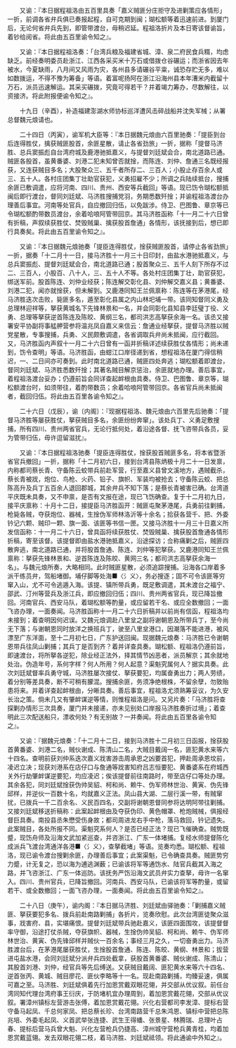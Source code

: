 <!-- { "loadSidebar": true } -->
　　又谕：『本日据程祖洛由五百里具奏「嘉义贼匪分庄拒守及进剿策应各情形」一折，前调各省弁兵俱已奏报起程，自可克期到闽；瑚松额等着迅速前进。到厦门后，无论何省弁兵先到，即管带渡台，毋稍迟延。程祖洛折片及本日寄该督谕旨，着钞给阅省。将此由五百里谕令知之』。

　　又谕：『本日据程祖洛奏：「台湾兵粮及福建省城、漳、泉二府民食兵糈，均虑缺乏。前经奏明委员赴浙江、江西各采买米十万石或借拨仓谷碾运；而浙省因去年被水，今夏缺雨，八月间又风雨为灾，各州县多请碾谷平粜，诚恐存贮无多，难以如数拨运，不得不豫为筹备」等语。着富呢扬阿在浙江沿海州县本年漕米内截留十万石，派员迅速解运。其采买碾拨，究竟可得若干？并着竭力筹办，尽数解往，以资接济。将此附报便谕令知之』。

　　十九日（辛酉），补造福建澎湖水师协标巡洋遭风击碎战船并沈失军械；从署总督魏元烺请也。

　　二十四日（丙寅），谕军机大臣等：『本日据魏元烺由六百里驰奏：「提臣到台后连得胜仗，擒获贼匪股首，余匪星散，请止各省劲旅」一折，据称「提督马济胜、总兵窦振彪自台湾府城及鹿港驰抵嘉义，与提督刘廷斌会合，南北道路已通。贼匪各股首，虽黄番婆、刘港二犯未知曾否就捦，而陈连、刘仲、詹通三名既经报获，又连获贼目多名；大股聚众三、五千者所存二、三百人；小股止存百余人或三、五十人。各村庄团集丁壮助官获犯，义勇招雇不少；所调之兵陆续抵台，搜捕余匪已敷调遣，应将河南、四川、贵州、西安等兵截回」等语。现已饬令瑚松额抵闽后即行渡台，督同刘廷斌、马济胜搜捕党羽，务期悉数歼捦；并谕程祖洛渡台办理善后事宜。河南等处官兵，自应撤回归伍，以免跋涉。侍卫、巴图鲁、章京等已令瑚松额酌带数员渡台，余着哈哴阿管带回京。其马济胜函称「十一月二十六日曾有折稿，声叙续获胜仗、焚毁贼巢、擒获股首詹通」各情形，该抚接到后，想已即行具奏矣。将此由五百里谕令知之』。

　　又谕：『本日据魏元烺驰奏「提臣连得胜仗，捦获贼匪股首，请停止各省劲旅」一折，据奏「十二月十一日，接马济胜十一月三十日印封，由盐水港驰抵嘉义，与总兵窦振彪、提督刘廷斌会合，南北道路已通；股首聚众三、五千人刻下所存不过二、三百人，小股百、八十人，三、五十人不等。各处村庄团集丁壮，助官获犯，绑送军前。股首陈连、刘仲业经获；陈连解交彰化县、刘仲解交嘉义县；黄番婆、刘港二犯，闻亦就捦获，但未解到。又鹿港同知王兰佩禀称：陈连等在茅港尾，经马济胜迭次击败，毙匪多名，遁至彰化县属之内山林圯埔一带。该同知督同义勇及总理林迎祥等，拏获黄城名下先锋林景和一名，并会同彰化县知县李廷璧丁役、义勇、总理等拏获逆首陈连及陈皎、黄纲三名，都司洪志高拏获余海一名。该丞又接署安平协副将事艋舺营参将温兆凤自嘉义来信云：詹通业经拏获，提督马济胜以贼党星散，专事搜捕，兵勇、义民颇敷调遣，各省调取兵弁尚未抵闽，应行截回。又，马济胜函内声叙十一月二十六日曾有一函并折稿详述续获胜仗各情形；尚未递到，饬令查明」等语。马济胜函，由蚶江口岸径递到省，想程祖洛在厦门得信稍迟，一、二日间亦可奏到。此时南北道路已通，贼匪四处奔逃；瑚松额着即渡台，督同刘廷斌、马济胜悉数歼捦；其著名贼目解京惩治，余匪就地办理。善后事宜，着程祖洛渡台妥办；仍遵前旨会同详查起衅根由具奏。侍卫、巴图鲁、章京等，瑚松额渡台时，如须带往，着酌带数员；余着哈哴阿管带回京。各省官兵尚未抵闽者，截回归伍。将此由五百里各谕令知之』。

　　二十六日（戊辰），谕〔内阁〕：『现据程祖洛、魏元烺由六百里先后驰奏：「提督马济胜等屡获胜仗，拏获贼目多名，余匪纷纷奔窜」。该处兵丁、义勇足敷搜捕，所有四川、贵州两省官兵，无论行抵何处，着沿途各督、抚飞咨带兵各员，妥为管带归伍，毋许逗留滋扰』。

　　又谕：『本日据程祖洛驰奏「提臣连得胜仗，捦获股首贼匪多名，将本省暨浙省官兵撤回」一折，据称「十二月初六日，接到台湾县陈炳极十月二十一日发禀，内称都司蔡长青、守备陈云蛟带兵前赴军营，行至嘉义县曾文溪地方，遇贼截杀，蔡长青被戕，炮位、鸟枪、火药、铅子、旗帜、军装均被抢去；守备陈云蛟、把总陈高升及兵丁五百余人退回郡城，其余弁兵不知下落；是蔡长青被害已确。台湾道平庆既未具奏，又不申禀，是否有文报在途，现已飞饬确查。复于十二月初九日，接平庆禀称：十月十二日，接提臣马济胜函开：贼匪屯聚茅港尾，兵勇前往剿捕，枪毙各贼，夺获炮位、器械，生捦伪军师林洛沂等十余名；拾获各营千、把、外委钤记六颗、贼印一颗、旗一面、该匪等书信一匣。又接马济胜十一月三十日嘉义所发信函称：十一月二十六日，曾具函将续获胜仗、焚毁贼巢、擒获股首詹通各情形折稿，寄至该督。该提督即由盐水港驰抵嘉义，沿途探访；佥称痛剿之后，贼匪四散奔逃，南北道路已通，并将股首詹通、陈连、刘仲等犯拏获。又鹿港同知王兰佩禀称：拏获先锋林景和、逆首陈连及陈皎、黄网三名；都司洪志高拏获余海一名」。与魏元烺所奏，大略相同。此时贼匪星散，必须追踪搜捕。沿海各口岸着多派干练员弁，驾船堵御。埔仔脚等处海■〈氵义〉，务必搜逐；固不可令该匪等穷窜入山，尤不可令逃遁入海。该提、镇所带兵勇，既足敷调遣，其未渡台之福宁、邵武、汀州等营兵及浙江兵，即应撤回归伍；四川、贵州两省官兵，现已降旨撤回。河南官兵、西安马队，着瑚松额等酌量，或应留若干名、或应全数撤回；一面飞咨办理，一面奏闻。马济胜函称十一月二十六日折稿并以前尚有信函，程祖洛均未接到；着查明因何迟误。又魏元烺调赴八里坌之副将谢朝恩及所带兵丁，至今尚无下落；与谢朝恩同时放洋之换班兵丁，驶至八里坌港口，因潮落不能进港，被风漂至广东洋面，至十二月初七日，广东护送回闽。现据魏元烺奏：马济胜已令谢朝恩带兵往凤山剿捕；其兵丁是否到齐？着并详查具奏。瑚松额、程祖洛仍遵前旨，即速渡台，将所拏各逆犯，除业经正法外，择其情节凶恶者，派员解京；其余就地处治。伪造年号，系何字样？何人所用？何人起意？渠魁究属何人？据实具奏。此次刘廷斌督率兵勇守城，马济胜屡次接仗、拏获要犯，均属奋勇出力；两人劳绩，着分别等差具奏，断不可稍有朦混。搜捕余匪，务须净绝根株，不留余孽，勿致贻患将来。并着详查起衅根由，分晰具奏。善后事宜，程祖洛尤须熟筹妥议，为久安长治之策。倘未几又有肇衅谋逆等情，则惟程祖洛是问。又另片奏：「马济胜将查探剿办情形三次具奏，厦门并未接递，亦未见别处口岸报马济胜奏折过境」；着查明此三次配送船只，漂收何处？有无别故？一并奏闻。将此由五百里各谕令知之』。

　　又谕：『据魏元烺奏：「十二月十二日，接到马济胜十二月初三日函报，捦获股首黄番婆、刘港二名，贼伙谢成、陈清山二名，大贼目戴阔一名，匪犯黄水来等六十四名。查明前获刘仲系迭次嘉义戕害游击周承恩之凶要首犯，押赴周承恩坟前，凌迟立决；现获刘港系在店仔口与詹通等戕害知府吕志恒要犯、黄番婆系在府城西关外行劫肇衅谋逆要犯，均应凌迟；俟该提督前往南路时，带至店仔口等处办理。其余各犯，同刘廷斌捦获伪帅吴貂、柯和尚、赖牛、伪军师林世治、黄寅、伪先锋邱样，并逆伙一百数十名，均就嘉义正法。凤山县大湖、二层行溪一带，有贼窜扰，已拨兵一千二百余名、义民百四名，交副将谢朝恩督同参将达明阿带往剿捕。又接刘廷斌移送折稿称：此案起衅根由及夺获伪印、黄色帽罩、枪炮贼械，俱报经督巨具奏。南投县丞朱懋受伤身故；都司周进龙右手中枪，落马救回，钤记遗失。此案贼目，各处所报不同。渠魁究系何人？是否已经正法？现已飞催确查。贼势既蹙，现饬舟师及沿海文武加紧巡查，并咨浙江、广东一体堵捕。复经水师提督陈化成派兵飞渡台湾通洋各港■〈氵义〉，查拏截堵」等语。览奏均悉。瑚松额、程祖洛，现已谕令渡台搜剿余匪，办理善后事宜；此案渠魁，已令确查具奏。贼匪势穷力蹙，计无复之，恐以海为逋逃渊薮；已谕该将军等通饬水、陆官兵截其入海之路，并飞咨浙江、广东一体巡防。该抚务严饬沿海文武员弁实力查拏，毋许一名窜入。四川、贵州官兵，已降旨撤回。河南兵、西安马队，已谕该将军等酌量，或留若干、或全数撤回；一面飞咨办理，一面奏闻。将此由五百里谕令知之』。

　　二十八日（庚午），谕内阁：『本日据马济胜、刘廷斌由驿驰奏：「剿捕嘉义贼匪、拏获要犯多名、拨兵前赴南路剿捕」各折片，览奏欣慰。此次台湾匪徒聚众滋事，戕害府、县，实堪痛恨。提督刘廷斌带兵驰赴嘉义，该匪四面围攻，该提督督率守御，沿途打仗杀贼，夺获旗帜、器械，生捦伪帅吴貂、柯和尚、赖牛、伪军师林世治、黄寅、伪先锋邱样并贼伙一百余名；事经三月之久，一切奋勇出力。马济胜渡台后，在茅港尾屡获胜仗，生捦股首詹通、陈连、陈皎、黄纲、林景和；拔营进屯盐水港，会同刘廷斌分派弁兵四处截拿，获股首黄番婆、贼伙谢成、陈清山；其股首刘港、刘仲，经官兵等先后缚送。又获贼目戴阔、匪犯黄水来等六十四名、逆首张丙、黄城、贼目廖花、匪伙李略等十一名。现赴南路剿捕，均臻妥速，俱属可嘉之至。马济胜、刘廷斌俱着先行加恩赏戴双眼花翎，并交部从优议叙。前任台湾同知代理台湾府事王衍庆，于防堵机宜办理周到，着加恩赏戴花翎，交部从优议叙。署漳州镇标左营游击张傅，着加恩赏戴花翎。兴化右营都司李发漳、提标右营守备马起凤、千总何家凤、把总蔡长珍、台湾南路营千总朱鸿恩、镇标中营把总陈兆培、外委毛起凤、义首武举张连捷、武生王得蟠、张景星、林腾瑞、总理叶占春、提标后营马兵曾大魁、兴化左营枪兵仍捷高、漳州城守营枪兵黄青桂，均着加恩赏戴蓝翎。发去双眼花翎二枝，着马济胜、刘廷斌祗领。将此通谕中外知之』。

